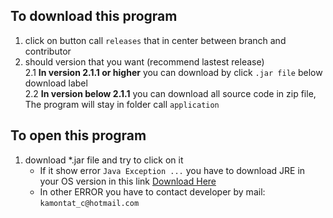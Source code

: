 To download this program
-----------

1. click on button call `releases` that in center between branch and contributor <br>
2. should version that you want (recommend lastest release) <br>
     2.1 **In version 2.1.1 or higher** you can download by click `.jar file` below download label <br>
     2.2 **In version below 2.1.1** you can download all source code in zip file, The program will stay in folder call `application` <br>
          
To open this program
-----------

1. download *.jar file and try to click on it <br>
     - If it show error `Java Exception ...` you have to download JRE in your OS version in this link [Download Here](http://www.oracle.com/technetwork/java/javase/downloads/jre8-downloads-2133155.html) <br>
     - In other ERROR you have to contact developer by mail: `kamontat_c@hotmail.com` <br>
